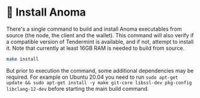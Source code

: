 # 💾 Install Anoma

There's a single command to build and install Anoma executables from source (the node, the client and the wallet). This command will also verify if a compatible version of Tendermint is available, and if not, attempt to install it. Note that currently at least 16GB RAM is needed to build from source.

```bash
make install
```

But prior to execution the command, some additional dependencies may be required. For example on Ubuntu 20.04 you need to run `sudo apt-get update && sudo apt-get install -y make git-core libssl-dev pkg-config libclang-12-dev` before starting the main build command.
